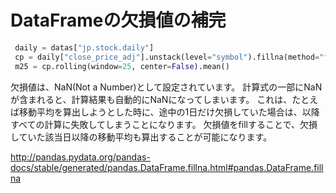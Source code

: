 # DataFrameの欠損値の補完

```python
 daily = datas["jp.stock.daily"]
 cp = daily["close_price_adj"].unstack(level="symbol").fillna(method="ffill")
 m25 = cp.rolling(window=25, center=False).mean()
```

欠損値は、NaN(Not a Number)として設定されています。
計算式の一部にNaNが含まれると、計算結果も自動的にNaNになってしまいます。
これは、たとえば移動平均を算出しようとした時に、途中の1日だけ欠損していた場合は、以降すべての計算に失敗してしまうことになります。
欠損値をfillすることで、欠損していた該当日以降の移動平均も算出することが可能になります。

http://pandas.pydata.org/pandas-docs/stable/generated/pandas.DataFrame.fillna.html#pandas.DataFrame.fillna

